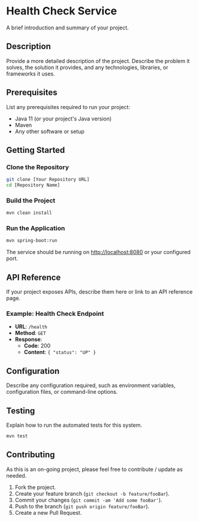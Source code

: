 # Health Check Service

A brief introduction and summary of your project.

## Description

Provide a more detailed description of the project. Describe the problem it solves, the solution it provides, and any technologies, libraries, or frameworks it uses.

## Prerequisites

List any prerequisites required to run your project:
- Java 11 (or your project's Java version)
- Maven
- Any other software or setup

## Getting Started

### Clone the Repository

```bash
git clone [Your Repository URL]
cd [Repository Name]
```

### Build the Project

```bash
mvn clean install
```

### Run the Application

```bash
mvn spring-boot:run
```

The service should be running on [http://localhost:8080](http://localhost:8080) or your configured port.

## API Reference

If your project exposes APIs, describe them here or link to an API reference page.

### Example: Health Check Endpoint

- **URL**: `/health`
- **Method**: `GET`
- **Response**: 
    - **Code**: 200 
    - **Content**: `{ "status": "UP" }`
    
## Configuration

Describe any configuration required, such as environment variables, configuration files, or command-line options.

## Testing

Explain how to run the automated tests for this system.

```bash
mvn test
```

## Contributing

As this is an on-going project, please feel free to contribute / update as needed.

1. Fork the project.
2. Create your feature branch (`git checkout -b feature/fooBar`).
3. Commit your changes (`git commit -am 'Add some fooBar'`).
4. Push to the branch (`git push origin feature/fooBar`).
5. Create a new Pull Request.

